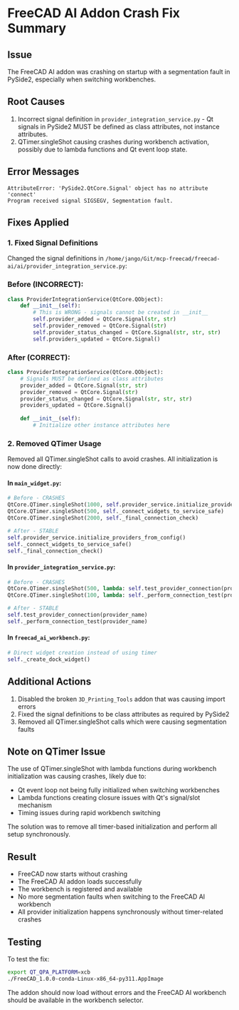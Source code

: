 # FreeCAD AI Addon Crash Fix Summary

## Issue
The FreeCAD AI addon was crashing on startup with a segmentation fault in PySide2, especially when switching workbenches.

## Root Causes
1. Incorrect signal definition in `provider_integration_service.py` - Qt signals in PySide2 MUST be defined as class attributes, not instance attributes.
2. QTimer.singleShot causing crashes during workbench activation, possibly due to lambda functions and Qt event loop state.

## Error Messages
```
AttributeError: 'PySide2.QtCore.Signal' object has no attribute 'connect'
Program received signal SIGSEGV, Segmentation fault.
```

## Fixes Applied

### 1. Fixed Signal Definitions
Changed the signal definitions in `/home/jango/Git/mcp-freecad/freecad-ai/ai/provider_integration_service.py`:

### Before (INCORRECT):
```python
class ProviderIntegrationService(QtCore.QObject):
    def __init__(self):
        # This is WRONG - signals cannot be created in __init__
        self.provider_added = QtCore.Signal(str, str)
        self.provider_removed = QtCore.Signal(str)
        self.provider_status_changed = QtCore.Signal(str, str, str)
        self.providers_updated = QtCore.Signal()
```

### After (CORRECT):
```python
class ProviderIntegrationService(QtCore.QObject):
    # Signals MUST be defined as class attributes
    provider_added = QtCore.Signal(str, str)
    provider_removed = QtCore.Signal(str)
    provider_status_changed = QtCore.Signal(str, str, str)
    providers_updated = QtCore.Signal()
    
    def __init__(self):
        # Initialize other instance attributes here
```

### 2. Removed QTimer Usage
Removed all QTimer.singleShot calls to avoid crashes. All initialization is now done directly:

#### In `main_widget.py`:
```python
# Before - CRASHES
QtCore.QTimer.singleShot(1000, self.provider_service.initialize_providers_from_config)
QtCore.QTimer.singleShot(500, self._connect_widgets_to_service_safe)
QtCore.QTimer.singleShot(2000, self._final_connection_check)

# After - STABLE
self.provider_service.initialize_providers_from_config()
self._connect_widgets_to_service_safe()
self._final_connection_check()
```

#### In `provider_integration_service.py`:
```python
# Before - CRASHES
QtCore.QTimer.singleShot(500, lambda: self.test_provider_connection(provider_name))
QtCore.QTimer.singleShot(100, lambda: self._perform_connection_test(provider_name))

# After - STABLE
self.test_provider_connection(provider_name)
self._perform_connection_test(provider_name)
```

#### In `freecad_ai_workbench.py`:
```python
# Direct widget creation instead of using timer
self._create_dock_widget()
```

## Additional Actions
1. Disabled the broken `3D_Printing_Tools` addon that was causing import errors
2. Fixed the signal definitions to be class attributes as required by PySide2
3. Removed all QTimer.singleShot calls which were causing segmentation faults

## Note on QTimer Issue
The use of QTimer.singleShot with lambda functions during workbench initialization was causing crashes, likely due to:
- Qt event loop not being fully initialized when switching workbenches
- Lambda functions creating closure issues with Qt's signal/slot mechanism
- Timing issues during rapid workbench switching

The solution was to remove all timer-based initialization and perform all setup synchronously.

## Result
- FreeCAD now starts without crashing
- The FreeCAD AI addon loads successfully
- The workbench is registered and available
- No more segmentation faults when switching to the FreeCAD AI workbench
- All provider initialization happens synchronously without timer-related crashes

## Testing
To test the fix:
```bash
export QT_QPA_PLATFORM=xcb
./FreeCAD_1.0.0-conda-Linux-x86_64-py311.AppImage
```

The addon should now load without errors and the FreeCAD AI workbench should be available in the workbench selector. 
